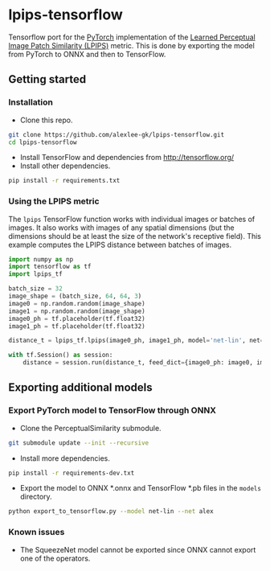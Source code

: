 # lpips-tensorflow
Tensorflow port for the [PyTorch](https://github.com/richzhang/PerceptualSimilarity) implementation of the [Learned Perceptual Image Patch Similarity (LPIPS)](http://richzhang.github.io/PerceptualSimilarity/) metric.
This is done by exporting the model from PyTorch to ONNX and then to TensorFlow.

## Getting started
### Installation
- Clone this repo.
```bash
git clone https://github.com/alexlee-gk/lpips-tensorflow.git
cd lpips-tensorflow
```
- Install TensorFlow and dependencies from http://tensorflow.org/
- Install other dependencies.
```bash
pip install -r requirements.txt
```

### Using the LPIPS metric
The `lpips` TensorFlow function works with individual images or batches of images.
It also works with images of any spatial dimensions (but the dimensions should be at least the size of the network's receptive field).
This example computes the LPIPS distance between batches of images.
```python
import numpy as np
import tensorflow as tf
import lpips_tf

batch_size = 32
image_shape = (batch_size, 64, 64, 3)
image0 = np.random.random(image_shape)
image1 = np.random.random(image_shape)
image0_ph = tf.placeholder(tf.float32)
image1_ph = tf.placeholder(tf.float32)

distance_t = lpips_tf.lpips(image0_ph, image1_ph, model='net-lin', net='alex')

with tf.Session() as session:
    distance = session.run(distance_t, feed_dict={image0_ph: image0, image1_ph: image1})
```

## Exporting additional models
### Export PyTorch model to TensorFlow through ONNX
- Clone the PerceptualSimilarity submodule.
```bash
git submodule update --init --recursive
```
- Install more dependencies.
```bash
pip install -r requirements-dev.txt
```
- Export the model to ONNX *.onnx and TensorFlow *.pb files in the `models` directory.
```bash
python export_to_tensorflow.py --model net-lin --net alex
```

### Known issues
- The SqueezeNet model cannot be exported since ONNX cannot export one of the operators.
